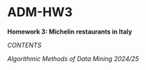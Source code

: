 # ADM-HW3

**Homework 3: Michelin restaurants in Italy**

*CONTENTS*

*Algorithmic Methods of Data Mining 2024/25*
